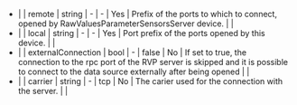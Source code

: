 * |   |  remote                | string  | -       |   -           | Yes          | Prefix of the ports to which to connect, opened by RawValuesParameterSensorsServer device. |       |
* |   |  local                 | string  | -       |   -           | Yes          | Port prefix of the ports opened by this device. |       |
* |   |  externalConnection    | bool    | -       | false         | No           | If set to true, the connection to the rpc port of the RVP server is skipped and it is possible to connect to the data source externally after being opened |  |
* |   |  carrier               | string  | -       | tcp           | No           | The carier used for the connection with the server.          |  |